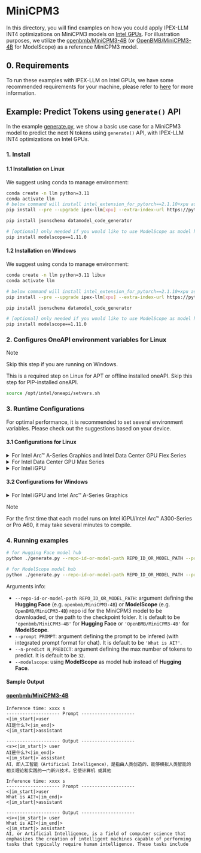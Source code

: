 # MiniCPM3
In this directory, you will find examples on how you could apply IPEX-LLM INT4 optimizations on MiniCPM3 models on [Intel GPUs](../../../README.md). For illustration purposes, we utilize the [openbmb/MiniCPM3-4B](https://huggingface.co/openbmb/MiniCPM3-4B) (or [OpenBMB/MiniCPM3-4B](https://www.modelscope.cn/models/OpenBMB/MiniCPM3-4B) for ModelScope) as a reference MiniCPM3 model.

## 0. Requirements
To run these examples with IPEX-LLM on Intel GPUs, we have some recommended requirements for your machine, please refer to [here](../../../README.md#requirements) for more information.

## Example: Predict Tokens using `generate()` API
In the example [generate.py](./generate.py), we show a basic use case for a MiniCPM3 model to predict the next N tokens using `generate()` API, with IPEX-LLM INT4 optimizations on Intel GPUs.
### 1. Install
#### 1.1 Installation on Linux
We suggest using conda to manage environment:
```bash
conda create -n llm python=3.11
conda activate llm
# below command will install intel_extension_for_pytorch==2.1.10+xpu as default
pip install --pre --upgrade ipex-llm[xpu] --extra-index-url https://pytorch-extension.intel.com/release-whl/stable/xpu/us/

pip install jsonschema datamodel_code_generator

# [optional] only needed if you would like to use ModelScope as model hub
pip install modelscope==1.11.0
```

#### 1.2 Installation on Windows
We suggest using conda to manage environment:
```bash
conda create -n llm python=3.11 libuv
conda activate llm

# below command will install intel_extension_for_pytorch==2.1.10+xpu as default
pip install --pre --upgrade ipex-llm[xpu] --extra-index-url https://pytorch-extension.intel.com/release-whl/stable/xpu/us/

pip install jsonschema datamodel_code_generator

# [optional] only needed if you would like to use ModelScope as model hub
pip install modelscope==1.11.0
```

### 2. Configures OneAPI environment variables for Linux

> [!NOTE]
> Skip this step if you are running on Windows.

This is a required step on Linux for APT or offline installed oneAPI. Skip this step for PIP-installed oneAPI.

```bash
source /opt/intel/oneapi/setvars.sh
```

### 3. Runtime Configurations
For optimal performance, it is recommended to set several environment variables. Please check out the suggestions based on your device.
#### 3.1 Configurations for Linux
<details>

<summary>For Intel Arc™ A-Series Graphics and Intel Data Center GPU Flex Series</summary>

```bash
export USE_XETLA=OFF
export SYCL_PI_LEVEL_ZERO_USE_IMMEDIATE_COMMANDLISTS=1
export SYCL_CACHE_PERSISTENT=1
```

</details>

<details>

<summary>For Intel Data Center GPU Max Series</summary>

```bash
export LD_PRELOAD=${LD_PRELOAD}:${CONDA_PREFIX}/lib/libtcmalloc.so
export SYCL_PI_LEVEL_ZERO_USE_IMMEDIATE_COMMANDLISTS=1
export SYCL_CACHE_PERSISTENT=1
export ENABLE_SDP_FUSION=1
```
> Note: Please note that `libtcmalloc.so` can be installed by `conda install -c conda-forge -y gperftools=2.10`.
</details>

<details>

<summary>For Intel iGPU</summary>

```bash
export SYCL_CACHE_PERSISTENT=1
```

</details>

#### 3.2 Configurations for Windows
<details>

<summary>For Intel iGPU and Intel Arc™ A-Series Graphics</summary>

```cmd
set SYCL_CACHE_PERSISTENT=1
```

</details>


> [!NOTE]
> For the first time that each model runs on Intel iGPU/Intel Arc™ A300-Series or Pro A60, it may take several minutes to compile.
### 4. Running examples

```bash
# for Hugging Face model hub
python ./generate.py --repo-id-or-model-path REPO_ID_OR_MODEL_PATH --prompt PROMPT --n-predict N_PREDICT

# for ModelScope model hub
python ./generate.py --repo-id-or-model-path REPO_ID_OR_MODEL_PATH --prompt PROMPT --n-predict N_PREDICT --modelscope
```

Arguments info:
- `--repo-id-or-model-path REPO_ID_OR_MODEL_PATH`: argument defining the **Hugging Face** (e.g. `openbmb/MiniCPM3-4B`) or **ModelScope** (e.g. `OpenBMB/MiniCPM3-4B`) repo id for the MiniCPM3 model to be downloaded, or the path to the checkpoint folder. It is default to be `'openbmb/MiniCPM3-4B'` for **Hugging Face** or `'OpenBMB/MiniCPM3-4B'` for **ModelScope**.
- `--prompt PROMPT`: argument defining the prompt to be infered (with integrated prompt format for chat). It is default to be `'What is AI?'`.
- `--n-predict N_PREDICT`: argument defining the max number of tokens to predict. It is default to be `32`.
- `--modelscope`: using **ModelScope** as model hub instead of **Hugging Face**.

#### Sample Output
#### [openbmb/MiniCPM3-4B](https://huggingface.co/openbmb/MiniCPM3-4B)
```log
Inference time: xxxx s
-------------------- Prompt --------------------
<|im_start|>user
AI是什么?<|im_end|>
<|im_start|>assistant

-------------------- Output --------------------
<s><|im_start|> user
AI是什么?<|im_end|>
<|im_start|> assistant
AI，即人工智能（Artificial Intelligence），是指由人类创造的、能够模拟人类智能的相关理论和实践的一门新兴技术。它使计算机 或其他
```

```log
Inference time: xxxx s
-------------------- Prompt --------------------
<|im_start|>user
What is AI?<|im_end|>
<|im_start|>assistant

-------------------- Output --------------------
<s><|im_start|> user
What is AI?<|im_end|>
<|im_start|> assistant
AI, or Artificial Intelligence, is a field of computer science that emphasizes the creation of intelligent machines capable of performing tasks that typically require human intelligence. These tasks include
```
